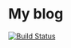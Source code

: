 # My blog

[![Build Status](https://travis-ci.org/mfenner/blog.png?branch=master)](https://travis-ci.org/mfenner/blog)
